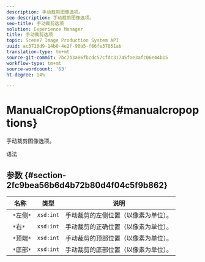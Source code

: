 ```yaml
---
description: 手动裁剪图像选项。
seo-description: 手动裁剪图像选项。
seo-title: 手动裁剪选项
solution: Experience Manager
title: 手动裁剪选项
topic: Scene7 Image Production System API
uuid: ac3710d9-14b0-4e2f-90a5-f66fe37851ab
translation-type: tm+mt
source-git-commit: 7bc7b3a86fbcdc57cfdc31745fae3afc06e44b15
workflow-type: tm+mt
source-wordcount: '63'
ht-degree: 14%

---
```



# ManualCropOptions{#manualcropoptions}

手动裁剪图像选项。

语法

## 参数 {#section-2fc9bea56b6d4b72b80d4f04c5f9b862}

| 名称 | 类型 | 说明 |
|---|---|---|
| ` *`左侧`*` | `xsd:int` | 手动裁剪的左侧位置（以像素为单位）。 |
| ` *`右`*` | `xsd:int` | 手动裁剪的正确位置（以像素为单位）。 |
| ` *`顶端`*` | `xsd:int` | 手动裁剪的顶部位置（以像素为单位）。 |
| ` *`底部`*` | `xsd:int` | 手动裁剪的底部位置（以像素为单位）。 |

